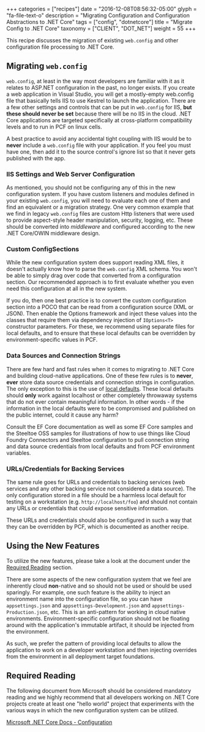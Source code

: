 +++
categories = ["recipes"]
date = "2016-12-08T08:56:32-05:00"
glyph = "fa-file-text-o"
description = "Migrating Configuration and Configuration Abstractions to .NET Core"
tags = ["config", "dotnetcore"]
title = "Migrate Config to .NET Core"
taxonomy = ["CLIENT", "DOT_NET"]
weight = 55
+++

This recipe discusses the migration of existing `web.config` and other configuration file processing to .NET Core.

## Migrating `web.config`

`web.config`, at least in the way most developers are familiar with it as it relates to ASP.NET configuration in the past, no longer exists. If you create a web application in Visual Studio, you will get a mostly-empty web.config file that basically tells IIS to use Kestrel to launch the application. There are a few other settings and controls that can be put in `web.config` for IIS, **but these should never be set** because there will be no IIS in the cloud. .NET Core applications are targeted specifically at cross-platform compatibility levels and to run in PCF on linux cells.

A best practice to avoid any accidental tight coupling with IIS would be to **never** include a `web.config` file with your application. If you feel you must have one, then add it to the source control's ignore list so that it never gets published with the app.

### IIS Settings and Web Server Configuration

As mentioned, you should not be configuring any of this in the new configuration system. If you have custom listeners and modules defined in your existing `web.config`, you will need to evaluate each one of them and find an equivalent or a migration strategy. One very common example that we find in legacy `web.config` files are custom Http listeners that were used to provide aspect-style header manipulation, security, logging, etc. These should be converted into _middleware_ and configured according to the new .NET Core/OWIN middleware design.

### Custom ConfigSections

While the new configuration system does support reading XML files, it doesn't actually know how to parse the `web.config` XML schema. You won't be able to simply drag over code that converted from a configuration section. Our recommended approach is to first evaluate whether you even need this configuration at all in the new system.

If you do, then one best practice is to convert the custom configuration section into a POCO that can be read from a configuration source (XML or JSON). Then enable the Options framework and inject these values into the classes that require them via dependency injection of `IOptions<T>` constructor parameters. For these, we recommend using separate files for local defaults, and to ensure that these local defaults can be overridden by environment-specific values in PCF.

### Data Sources and Connection Strings

There are few hard and fast rules when it comes to migrating to .NET Core and building cloud-native applications. One of these few rules is to **never**, **ever** store data source credentials and connection strings in configuration. The only exception to this is the use of [local defaults](/core/local_vcap_override_by_pcf). These local defaults should **only** work against localhost or other completely throwaway systems that do not ever contain meaningful information. In other words - if the information in the local defaults were to be compromised and published on the public internet, could it cause any harm?

Consult the EF Core documentation as well as some EF Core samples and the Steeltoe OSS samples for illustrations of how to use things like Cloud Foundry Connectors and Steeltoe configuration to pull connection string and data source credentials from local defaults and from PCF environment variables.

### URLs/Credentials for Backing Services

The same rule goes for URLs and credentials to backing services (web services and any other backing service not considered a data source). The only configuration stored in a file should be a harmless local default for testing on a workstation (e.g. `http://localhost/foo`) and should not contain any URLs or credentials that could expose sensitive information.

These URLs and credentials should also be configured in such a way that they can be overridden by PCF, which is documented as another recipe.

## Using the New Features

To utilize the new features, please take a look at the document under the [Required Reading](#required-reading) section.

There are some aspects of the new configuration system that we feel are inherently cloud **non**-native and so should not be used or should be used sparingly. For example, one such feature is the ability to inject an environment name into the configuration file, so you can have `appsettings.json` and `appsettings-Development.json` and `appsettings-Production.json`, etc. This is an anti-pattern for working in cloud native environments. Environment-specific configuration should not be floating around with the application's immutable artifact, it should be injected from the environment.

As such, we prefer the pattern of providing local defaults to allow the application to work on a developer workstation and then injecting overrides from the environment in all deployment target foundations.


## Required Reading

The following document from Microsoft should be considered mandatory reading and we highly recommend that all developers working on .NET Core projects create at least one "hello world" project that experiments with the various ways in which the new configuration system can be utilized.

[Microsoft .NET Core Docs - Configuration](https://docs.microsoft.com/en-us/aspnet/core/fundamentals/configuration)

